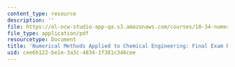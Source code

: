 ```yaml
---
content_type: resource
description: ''
file: https://ol-ocw-studio-app-qa.s3.amazonaws.com/courses/10-34-numerical-methods-applied-to-chemical-engineering-fall-2015/cee6b122be1e3a3c48341f381c346cee_MIT10_34F15_FinalExam.pdf
file_type: application/pdf
resourcetype: Document
title: 'Numerical Methods Applied to Chemical Engineering: Final Exam Review'
uid: cee6b122-be1e-3a3c-4834-1f381c346cee
---
```

